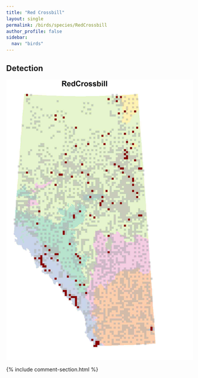 ```yaml
---
title: "Red Crossbill"
layout: single
permalink: /birds/species/RedCrossbill
author_profile: false
sidebar:
  nav: "birds"
---
```


<h2>Detection</h2>

![](/assets/images/birds/RedCrossbill/det.jpg)

{% include comment-section.html %}
